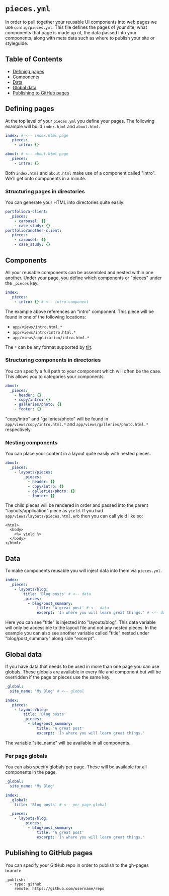 # `pieces.yml`

In order to pull together your reusable UI components into web pages we use
`config/pieces.yml`. This file defines the pages of your site, what components
that page is made up of, the data passed into your components,
along with meta data such as where to publish your site or styleguide.

## Table of Contents

 - [Defining pages](#defining-pages)
 - [Components](#components)
 - [Data](#data)
 - [Global data](#global-data)
 - [Publishing to GitHub pages](#publishing-to-github-pages)

## Defining pages

At the top level of your `pieces.yml` you define your pages. The following
example will build `index.html` and `about.html`.

``` yml
index: # <-- index.html page
  _pieces:
    - intro: {}

about: # <-- about.html page
  _pieces:
    - intro: {}
```

Both `index.html` and `about.html` make use of a component called "intro". We'll
get onto components in a minute.

### Structuring pages in directories

You can generate your HTML into directories quite easily:

``` yml
portfolio/a-client:
  _pieces:
    - carousel: {}
    - case_study: {}
portfolio/another-client:
  _pieces:
    - carousel: {}
    - case_study: {}
```

## Components

All your reusable components can be assembled and nested within one another.
Under your page, you define which components or "pieces" under the `_pieces`
key.

``` yml
index:
  _pieces:
    - intro: {} # <-- intro component
```

The example above references an "intro" component. This piece will be found in
one of the following locations:

 - `app/views/intro.html.*`
 - `app/views/intro/intro.html.*`
 - `app/views/application/intro.html.*`

The `*` can be any format supported by [tilt](https://github.com/rtomayko/tilt).

### Structuring components in directories

You can specify a full path to your component which will often be the case. This
allows you to categories your components.

``` yml
about:
  _pieces:
    - header: {}
    - copy/intro: {}
    - galleries/photo: {}
    - footer: {}
```

"copy/intro" and "galleries/photo" will be found in
`app/views/copy/intro.html.*` and `app/views/galleries/photo.html.*`
respectively.

### Nesting components

You can place your content in a layout quite easily with nested pieces.

``` yml
about:
  _pieces:
    - layouts/pieces:
        _pieces:
          - header: {}
          - copy/intro: {}
          - galleries/photo: {}
          - footer: {}
```

The child pieces will be rendered in order and passed into the parent
"layouts/application" piece as `yield`. If you had
`app/views/layouts/pieces.html.erb` then you can call yield like so:

``` erb
<html>
  <body>
    <%= yield %>
  </body>
</html>
```

## Data

To make components reusable you will inject data into them via `pieces.yml`.

``` yml
index:
  _pieces:
    - layouts/blog:
        title: 'Blog posts' # <-- data
        _pieces:
          - blog/post_summary:
              title: 'A great post' # <-- data
              excerpt: 'In where you will learn great things.' # <-- data
```

Here you can see "title" is injected into "layouts/blog". This data variable
will only be accessible to the layout file and not any nested pieces.
In the example you can also see another variable called "title" nested under
"blog/post_summary" along side "excerpt".

## Global data

If you have data that needs to be used in more than one page you can use
globals. These globals are available in every file and component but will be
overridden if the page or pieces use the same key.

``` yml
_global:
  site_name: 'My Blog' # <-- global

index:
  _pieces:
    - layouts/blog:
        title: 'Blog posts'
        _pieces:
          - blog/post_summary:
              title: 'A great post'
              excerpt: 'In where you will learn great things.'
```

The variable "site_name" will be available in all components.

### Per page globals

You can also specify globals per page. These will be available for all
components in the page.

``` yml
_global:
  site_name: 'My Blog'

index:
  _global:
    title: 'Blog posts' # <-- per page global

  _pieces:
    - layouts/blog:
        _pieces:
          - blog/post_summary:
              title: 'A great post'
              excerpt: 'In where you will learn great things.'
```

## Publishing to GitHub pages

You can specify your GitHub repo in order to publish to the gh-pages branch:

```
_publish:
  - type: github
    remote: https://github.com/username/repo
```
